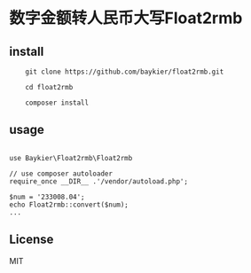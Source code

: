 数字金额转人民币大写Float2rmb
=============================

install
-------

```
    git clone https://github.com/baykier/float2rmb.git

    cd float2rmb

    composer install

```

usage
-----

```

use Baykier\Float2rmb\Float2rmb

// use composer autoloader
require_once __DIR__ .'/vendor/autoload.php';

$num = '233008.04';
echo Float2rmb::convert($num);
...
```

License
-------

MIT